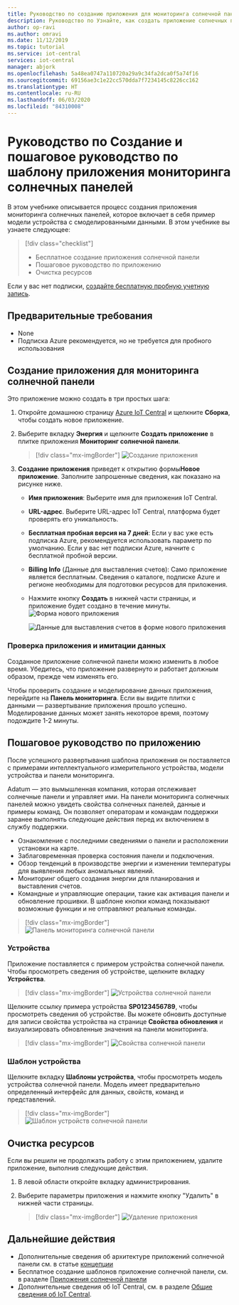 ```yaml
---
title: Руководство по созданию приложения для мониторинга солнечной панели с помощью IoT Central
description: Руководство по Узнайте, как создать приложение солнечных панелей с помощью шаблонов приложений Azure IoT Central.
author: op-ravi
ms.author: omravi
ms.date: 11/12/2019
ms.topic: tutorial
ms.service: iot-central
services: iot-central
manager: abjork
ms.openlocfilehash: 5a48ea0747a110720a29a9c34fa2dca0f5a74f16
ms.sourcegitcommit: 69156ae3c1e22cc570dda7f7234145c8226cc162
ms.translationtype: HT
ms.contentlocale: ru-RU
ms.lasthandoff: 06/03/2020
ms.locfileid: "84310008"
---
```

# <a name="tutorial-create-and-walk-through-the-solar-panel-monitoring-app-template"></a>Руководство по Создание и пошаговое руководство по шаблону приложения мониторинга солнечных панелей 



В этом учебнике описывается процесс создания приложения мониторинга солнечных панелей, которое включает в себя пример модели устройства с смоделированными данными. В этом учебнике вы узнаете следующее:


> [!div class="checklist"]
> * Бесплатное создание приложения солнечной панели
> * Пошаговое руководство по приложению
> * Очистка ресурсов


Если у вас нет подписки, [создайте бесплатную пробную учетную запись](https://azure.microsoft.com/free).

## <a name="prerequisites"></a>Предварительные требования
- None
- Подписка Azure рекомендуется, но не требуется для пробного использования


## <a name="create-a-solar-panel-monitoring-app"></a>Создание приложения для мониторинга солнечной панели 

Это приложение можно создать в три простых шага:

1. Откройте домашнюю страницу [Azure IoT Central](https://apps.azureiotcentral.com) и щелкните **Сборка**, чтобы создать новое приложение. 

2. Выберите вкладку **Энергия** и щелкните **Создать приложение** в плитке приложения **Мониторинг солнечной панели**. 

    > [!div class="mx-imgBorder"]
    > ![Создание приложения](media/tutorial-iot-central-solar-panel/solar-panel-build.png)
  
3. **Создание приложения** приведет к открытию формы**Новое приложение**. Заполните запрошенные сведения, как показано на рисунке ниже.
    * **Имя приложения**: Выберите имя для приложения IoT Central. 
    * **URL-адрес**. Выберите URL-адрес IoT Central, платформа будет проверять его уникальность.
    * **Бесплатная пробная версия на 7 дней**: Если у вас уже есть подписка Azure, рекомендуется использовать параметр по умолчанию. Если у вас нет подписки Azure, начните с бесплатной пробной версии.
    * **Billing Info** (Данные для выставления счетов): Само приложение является бесплатным. Сведения о каталоге, подписке Azure и регионе необходимы для подготовки ресурсов для приложения.
    * Нажмите кнопку **Создать** в нижней части страницы, и приложение будет создано в течение минуты.
        ![Форма нового приложения](media/tutorial-iot-central-solar-panel/solar-panel-create-app.png)
        
        ![Данные для выставления счетов в форме нового приложения](media/tutorial-iot-central-solar-panel/solar-panel-create-app-billinginfo.png)


### <a name="verify-the-application-and-simulated-data"></a>Проверка приложения и имитации данных

Созданное приложение солнечной панели можно изменить в любое время. Убедитесь, что приложение развернуто и работает должным образом, прежде чем изменять его.

Чтобы проверить создание и моделирование данных приложения, перейдите на **Панель мониторинга**. Если вы видите плитки с данными — развертывание приложения прошло успешно. Моделирование данных может занять некоторое время, поэтому подождите 1-2 минуты. 

## <a name="application-walk-through"></a>Пошаговое руководство по приложению
После успешного развертывания шаблона приложения он поставляется с примерами интеллектуального измерительного устройства, модели устройства и панели мониторинга.

Adatum — это вымышленная компания, которая отслеживает солнечные панели и управляет ими. На панели мониторинга солнечных панелей можно увидеть свойства солнечных панелей, данные и примеры команд. Он позволяет операторам и командам поддержки заранее выполнять следующие действия перед их включением в службу поддержки.
* Ознакомление с последними сведениями о панели и расположении установки на карте.
* Заблаговременная проверка состояния панели и подключения.
* Обзор тенденций в производстве энергии и изменении температуры для выявления любых аномальных явлений.
* Мониторинг общего создания энергии для планирования и выставления счетов.
* Командные и управляющие операции, такие как активация панели и обновление прошивки. В шаблоне кнопки команд показывают возможные функции и не отправляют реальные команды.

> [!div class="mx-imgBorder"]
> ![Панель мониторинга солнечной панели](media/tutorial-iot-central-solar-panel/solar-panel-dashboard.png)

### <a name="devices"></a>Устройства
Приложение поставляется с примером устройства солнечной панели. Чтобы просмотреть сведения об устройстве, щелкните вкладку **Устройства**.

> [!div class="mx-imgBorder"]
> ![Устройства солнечной панели](media/tutorial-iot-central-solar-panel/solar-panel-device.png)


Щелкните ссылку примера устройства **SP0123456789**, чтобы просмотреть сведения об устройстве. Вы можете обновить доступные для записи свойства устройства на странице **Свойства обновления** и визуализировать обновленные значения на панели мониторинга. 

> [!div class="mx-imgBorder"]
> ![Свойства солнечной панели](media/tutorial-iot-central-solar-panel/solar-panel-device-properties.png)


### <a name="device-template"></a>Шаблон устройства
Щелкните вкладку **Шаблоны устройства**, чтобы просмотреть модель устройства солнечной панели. Модель имеет предварительно определенный интерфейс для данных, свойств, команд и представлений.

> [!div class="mx-imgBorder"]
> ![Шаблон устройств солнечной панели](media/tutorial-iot-central-solar-panel/solar-panel-device-templates.png)


## <a name="clean-up-resources"></a>Очистка ресурсов
Если вы решили не продолжать работу с этим приложением, удалите приложение, выполнив следующие действия.

1. В левой области откройте вкладку администрирования.
2. Выберите параметры приложения и нажмите кнопку "Удалить" в нижней части страницы. 

    > [!div class="mx-imgBorder"]
    > ![Удаление приложения](media/tutorial-iot-central-solar-panel/solar-panel-delete-app.png)


## <a name="next-steps"></a>Дальнейшие действия
* Дополнительные сведения об архитектуре приложений солнечной панели см. в статье [концепции](https://docs.microsoft.com/azure/iot-central/energy/concept-iot-central-solar-panel-app)
* Бесплатное создание шаблонов приложение солнечной панели, см. в разделе [Приложения солнечной панели](https://apps.azureiotcentral.com/build/new/solar-panel-monitoring)
* Дополнительные сведения об IoT Central, см. в разделе [Общие сведения об IoT Central](https://docs.microsoft.com/azure/iot-central/).
